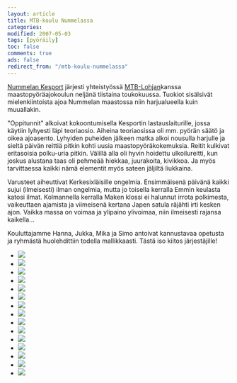 ```yaml
--- 
layout: article 
title: MTB-koulu Nummelassa 
categories: 
modified: 2007-05-03 
tags: [pyöräily]
toc: false 
comments: true 
ads: false 
redirect_from: "/mtb-koulu-nummelassa" 
--- 
```


[Nummelan Kesport](http://www.kesport-nummela.com/) järjesti
yhteistyössä [MTB-Lohjan](http://www.mtb-lohja.com/)kanssa
maastopyöräajokoulun neljänä tiistaina toukokuussa. Tuokiot sisälsivät
mielenkiintoista ajoa Nummelan maastossa niin harjualueella kuin
muuallakin.

"Oppitunnit" alkoivat kokoontumisella Kesportin lastauslaiturille, jossa
käytiin lyhyesti läpi teoriaosio. Aiheina teoriaosissa oli mm. pyörän
säätö ja oikea ajoasento. Lyhyiden puheiden jälkeen matka alkoi nousulla
harjulle ja sieltä päivän reittiä pitkin kohti uusia
maastopyöräkokemuksia. Reitit kulkivat eritasoisia polku-uria pitkin.
Välillä alla oli hyvin hoidettu ulkoilureitti, kun joskus alustana taas
oli pehmeää hiekkaa, juurakoita, kivikkoa. Ja myös tarvittaessa kaikki
nämä elementit myös sateen jäljiltä liukkaina.

Varusteet aiheuttivat Kerkesixläisille ongelmia. Ensimmäisenä päivänä
kaikki sujui (ilmeisesti) ilman ongelmia, mutta jo toisella kerralla
Emmin keulasta katosi ilmat. Kolmannella kerralla Maken klossi ei
halunnut irrota polkimesta, vaikeuttaen ajamista ja viimeisenä kertana
Japen satula räjähti irti kesken ajon. Vaikka massa on voimaa ja
ylipaino ylivoimaa, niin ilmeisesti rajansa kaikella...

Kouluttajamme Hanna, Jukka, Mika ja Simo antoivat kannustavaa opetusta
ja ryhmästä huolehdittiin todella mallikkaasti. Tästä iso kiitos
järjestäjille!

<div class="image-gallery">

-   [![](/Media/Default/ImageGalleries/mtb-koulu-nummelassa/Thumbnails/MTB-koulu%20004.jpg)](/Media/Default/ImageGalleries/mtb-koulu-nummelassa/MTB-koulu%20004.jpg)
-   [![](/Media/Default/ImageGalleries/mtb-koulu-nummelassa/Thumbnails/MTB-koulu%20005.jpg)](/Media/Default/ImageGalleries/mtb-koulu-nummelassa/MTB-koulu%20005.jpg)
-   [![](/Media/Default/ImageGalleries/mtb-koulu-nummelassa/Thumbnails/MTB-koulu%20006.jpg)](/Media/Default/ImageGalleries/mtb-koulu-nummelassa/MTB-koulu%20006.jpg)
-   [![](/Media/Default/ImageGalleries/mtb-koulu-nummelassa/Thumbnails/MTB-koulu%20007.jpg)](/Media/Default/ImageGalleries/mtb-koulu-nummelassa/MTB-koulu%20007.jpg)
-   [![](/Media/Default/ImageGalleries/mtb-koulu-nummelassa/Thumbnails/MTB-koulu%20008.jpg)](/Media/Default/ImageGalleries/mtb-koulu-nummelassa/MTB-koulu%20008.jpg)
-   [![](/Media/Default/ImageGalleries/mtb-koulu-nummelassa/Thumbnails/MTB-koulu%20010.jpg)](/Media/Default/ImageGalleries/mtb-koulu-nummelassa/MTB-koulu%20010.jpg)
-   [![](/Media/Default/ImageGalleries/mtb-koulu-nummelassa/Thumbnails/MTB-koulu%20011.jpg)](/Media/Default/ImageGalleries/mtb-koulu-nummelassa/MTB-koulu%20011.jpg)
-   [![](/Media/Default/ImageGalleries/mtb-koulu-nummelassa/Thumbnails/MTB-koulu%20016.jpg)](/Media/Default/ImageGalleries/mtb-koulu-nummelassa/MTB-koulu%20016.jpg)
-   [![](/Media/Default/ImageGalleries/mtb-koulu-nummelassa/Thumbnails/MTB-koulu%20017.jpg)](/Media/Default/ImageGalleries/mtb-koulu-nummelassa/MTB-koulu%20017.jpg)
-   [![](/Media/Default/ImageGalleries/mtb-koulu-nummelassa/Thumbnails/MTB-koulu%20018.jpg)](/Media/Default/ImageGalleries/mtb-koulu-nummelassa/MTB-koulu%20018.jpg)
-   [![](/Media/Default/ImageGalleries/mtb-koulu-nummelassa/Thumbnails/MTB-koulu%20019.jpg)](/Media/Default/ImageGalleries/mtb-koulu-nummelassa/MTB-koulu%20019.jpg)
-   [![](/Media/Default/ImageGalleries/mtb-koulu-nummelassa/Thumbnails/MTB-koulu%20020.jpg)](/Media/Default/ImageGalleries/mtb-koulu-nummelassa/MTB-koulu%20020.jpg)
-   [![](/Media/Default/ImageGalleries/mtb-koulu-nummelassa/Thumbnails/MTB-koulu%20021.jpg)](/Media/Default/ImageGalleries/mtb-koulu-nummelassa/MTB-koulu%20021.jpg)
-   [![](/Media/Default/ImageGalleries/mtb-koulu-nummelassa/Thumbnails/MTB-koulu%20022.jpg)](/Media/Default/ImageGalleries/mtb-koulu-nummelassa/MTB-koulu%20022.jpg)
-   [![](/Media/Default/ImageGalleries/mtb-koulu-nummelassa/Thumbnails/MTB-koulu%20024.jpg)](/Media/Default/ImageGalleries/mtb-koulu-nummelassa/MTB-koulu%20024.jpg)

</div>
